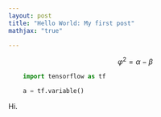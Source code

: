 ```yaml
---
layout: post
title: "Hello World: My first post"
mathjax: "true"

---
```


$$ \varphi^2 = \alpha - \beta $$

```python
    import tensorflow as tf

    a = tf.variable()
```
Hi.
